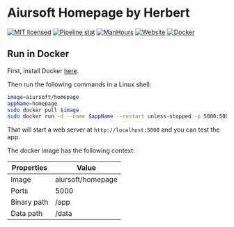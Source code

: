 # Aiursoft Homepage by Herbert

[![MIT licensed](https://img.shields.io/badge/license-MIT-blue.svg)](https://gitlab.aiursoft.com/aiursoft/homepage/-/blob/master/LICENSE)
[![Pipeline stat](https://gitlab.aiursoft.com/aiursoft/homepage/badges/master/pipeline.svg)](https://gitlab.aiursoft.com/aiursoft/homepage/-/pipelines)
[![ManHours](https://manhours.aiursoft.cn/r/gitlab.aiursoft.com/aiursoft/homepage.svg)](https://gitlab.aiursoft.com/aiursoft/homepage/-/commits/master?ref_type=heads)
[![Website](https://img.shields.io/website?url=https%3A%2F%2Fwww.aiursoft.cn%2F)](https://www.aiursoft.cn)
[![Docker](https://img.shields.io/docker/pulls/aiursoft/homepage.svg)](https://hub.docker.com/r/aiursoft/homepage)

## Run in Docker

First, install Docker [here](https://docs.docker.com/get-docker/).

Then run the following commands in a Linux shell:

```bash
image=aiursoft/homepage
appName=homepage
sudo docker pull $image
sudo docker run -d --name $appName --restart unless-stopped -p 5000:5000 -v /var/www/$appName:/data $image
```

That will start a web server at `http://localhost:5000` and you can test the app.

The docker image has the following context:

| Properties  | Value                                  |
|-------------|----------------------------------------|
| Image       | aiursoft/homepage      |
| Ports       | 5000                                   |
| Binary path | /app                                   |
| Data path   | /data                                  |
